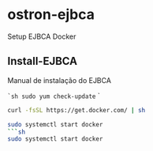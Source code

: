 # ostron-ejbca
Setup EJBCA Docker

## Install-EJBCA

Manual de instalação do EJBCA

`` `sh
sudo yum check-update
`` `
```sh
curl -fsSL https://get.docker.com/ | sh
```
```sh
sudo systemctl start docker
```sh
sudo systemctl start docker


 
 
 
